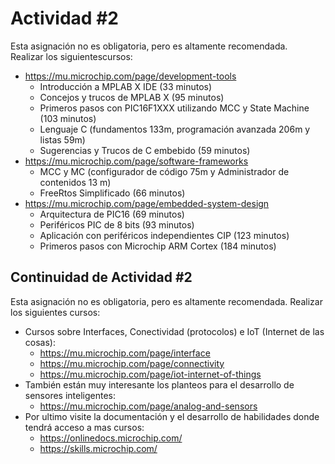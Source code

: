 # Actividad #2
Esta asignación no es obligatoria, pero es altamente recomendada.  
Realizar los siguientescursos:  

- https://mu.microchip.com/page/development-tools
  - Introducción a MPLAB X IDE (33 minutos)
  - Concejos y trucos de MPLAB X (95 minutos)
  - Primeros pasos con PIC16F1XXX utilizando MCC y State Machine (103 minutos)
  - Lenguaje C (fundamentos 133m, programación avanzada 206m y listas 59m)
  - Sugerencias y Trucos de C embebido (59 minutos)
- https://mu.microchip.com/page/software-frameworks
  - MCC y MC (configurador de código 75m y Administrador de contenidos 13 m)
  - FreeRtos Simplificado (66 minutos)
- https://mu.microchip.com/page/embedded-system-design
  - Arquitectura de PIC16 (69 minutos)
  - Periféricos PIC de 8 bits (93 minutos)
  - Aplicación con periféricos independientes CIP (123 minutos)
  - Primeros pasos con Microchip ARM Cortex (184 minutos)  

## Continuidad de Actividad #2
Esta asignación no es obligatoria, pero es altamente recomendada. Realizar los siguientes
cursos:  

- Cursos sobre Interfaces, Conectividad (protocolos) e IoT (Internet de las cosas):
  - https://mu.microchip.com/page/interface
  - https://mu.microchip.com/page/connectivity
  - https://mu.microchip.com/page/iot-internet-of-things  
- También están muy interesante los planteos para el desarrollo de sensores inteligentes:
  - https://mu.microchip.com/page/analog-and-sensors  
- Por ultimo visite la documentación y el desarrollo de habilidades donde tendrá acceso a mas cursos:
  - https://onlinedocs.microchip.com/
  - https://skills.microchip.com/
